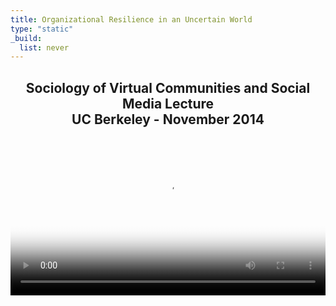 ```yaml
---
title: Organizational Resilience in an Uncertain World
type: "static"
_build:
  list: never
---
```


<div style="text-align: center">
  <h2>
    Sociology of Virtual Communities and Social Media Lecture<br>
    UC Berkeley - November 2014
  </h2>
</div>

<video src="https://diehl-team-bucket.storage.fleek.co/videos/Organizational Resilience in an Uncertain World - November 2014 - UC Berkeley.mp4" width=100% poster="organizational_resilience.png" controls>

